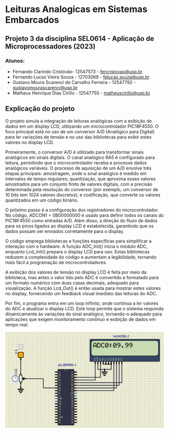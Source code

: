 # Leituras Analogicas em Sistemas Embarcados
## Projeto 3 da disciplina SEL0614 - Aplicação de Microprocessadores (2023)

### Alunos:
- Fernando Clarindo Cristóvão- 12547573 - fercristovao@usp.br
- Fernando Lucas Vieira Souza - 12703069 - felucas.souza@usp.br
- Gustavo Moura Scarenci de Carvalho Ferreira - 12547792 - gustavomourascarenci@usp.br
- Matheus Henrique Dias Cirillo - 12547750 - matheuscirillo@usp.br

## Explicação do projeto
O projeto simula a integração de leituras analógicas com a exibição de dados em um display LCD, utilizando um microcontrolador PIC18F4550. O foco principal está no uso de um conversor A/D (Analógico para Digital) para ler variações de tensão e no uso das bibliotecas para exibir estes valores no display LCD.

Primeiramente, o conversor A/D é utilizado para transformar sinais analógicos em sinais digitais. O canal analógico RA5 é configurado para leitura, permitindo que o microcontrolador receba e processe dados analógicos variáveis. O processo de aquisição de um A/D envolve três etapas principais: amostragem, onde o sinal analógico é medido em intervalos de tempo regulares; quantização, que aproxima esses valores amostrados para um conjunto finito de valores digitais, com a precisão determinada pela resolução do conversor (por exemplo, um conversor de 10 bits tem 1024 valores discretos); e codificação, que converte os valores quantizados em um código binário.

O próximo passo é a configuração dos registradores do microcontrolador. No código, ADCON1 = 0B00000000 é usado para definir todos os canais do PIC18F4550 como entradas A/D. Além disso, a direção do fluxo de dados para os pinos ligados ao display LCD é estabelecida, garantindo que os dados possam ser enviados corretamente para o display.

O código emprega bibliotecas e funções específicas para simplificar a interação com o hardware. A função ADC_Init() inicia o módulo ADC, enquanto Lcd_Init() prepara o display LCD para uso. Estas bibliotecas reduzem a complexidade do código e aumentam a legibilidade, tornando mais fácil a programação de microcontroladores.

A exibição dos valores de tensão no display LCD é feita por meio da biblioteca, mas antes o valor lido pelo ADC é convertido e formatado para um formato numérico com duas casas decimais, adequado para visualização. A função Lcd_Out() é então usada para mostrar estes valores no display, fornecendo um feedback visual imediato das leituras do ADC.

Por fim, o programa entra em um loop infinito, onde continua a ler valores do ADC e atualizar o display LCD. Este loop permite que o sistema responda dinamicamente às variações do sinal analógico, tornando-o adequado para aplicações que exigem monitoramento contínuo e exibição de dados em tempo real.

![circuito simulIDE](circuito.png "Circuito SimulIDE")
